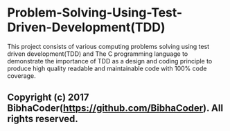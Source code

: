 # Problem-Solving-Using-Test-Driven-Development(TDD)

This project consists of various computing problems solving using test driven development(TDD) and The C programming language to demonstrate the importance of TDD as a design and coding principle to produce high quality readable and maintainable code with 100% code coverage.


Copyright (c) 2017 BibhaCoder(https://github.com/BibhaCoder). All rights reserved.
---------------------


